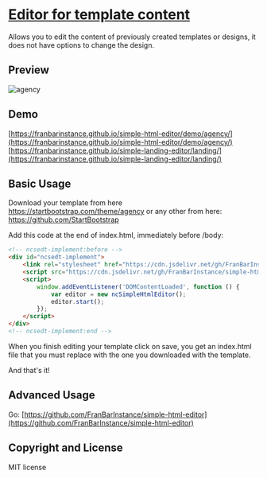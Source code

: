 # [Editor for template content](https://github.com/FranBarInstance/simple-html-editor)

Allows you to edit the content of previously created templates or designs, it does not have options to change the design.

## Preview

![agency](https://user-images.githubusercontent.com/114579121/193446865-ef500949-f3f9-4374-9c27-32d2fb7d43f5.gif)

## Demo

[https://franbarinstance.github.io/simple-html-editor/demo/agency/](https://franbarinstance.github.io/simple-html-editor/demo/agency/)
[https://franbarinstance.github.io/simple-landing-editor/landing/](https://franbarinstance.github.io/simple-landing-editor/landing/)

## Basic Usage

Download your template from here https://startbootstrap.com/theme/agency or any other from here: https://github.com/StartBootstrap

Add this code at the end of index.html, immediately before /body:

```html
<!-- ncsedt-implement:before -->
<div id="ncsedt-implement">
    <link rel="stylesheet" href="https://cdn.jsdelivr.net/gh/FranBarInstance/simple-html-editor@master/simplehtmleditor.min.css">
    <script src="https://cdn.jsdelivr.net/gh/FranBarInstance/simple-html-editor@master/simplehtmleditor.min.js"></script>
    <script>
        window.addEventListener('DOMContentLoaded', function () {
            var editor = new ncSimpleHtmlEditor();
            editor.start();
        });
    </script>
</div>
<!-- ncsedt-implement:end -->
```

When you finish editing your template click on save, you get an index.html file that you must replace with the one you downloaded with the template.

And that's it!

## Advanced Usage

Go: [https://github.com/FranBarInstance/simple-html-editor](https://github.com/FranBarInstance/simple-html-editor)

## Copyright and License

MIT license
